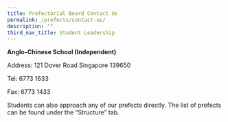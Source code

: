 ```yaml
---
title: Prefectorial Board Contact Us
permalink: /prefects/contact-us/
description: ""
third_nav_title: Student Leadership
---
```

**Anglo-Chinese School (Independent)**​

Address: 121 Dover Road Singapore 139650

Tel: 6773 1633

Fax: 6773 1433

​Students can also approach any of our prefects directly. The list of prefects can be found under the “Structure” tab.